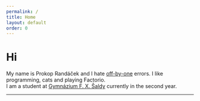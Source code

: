 ```yaml
---
permalink: /
title: Home
layout: default
order: 0
---
```

# Hi
My name is Prokop Randáček and I hate [off-by-one](https://en.wikipedia.org/wiki/Off-by-one_error) errors. I like programming, cats and playing Factorio.  
I am a student at [Gymnázium F. X. Šaldy](https://gfxs.cz) currently in the second year.

***
